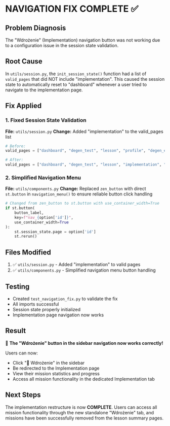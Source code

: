 # NAVIGATION FIX COMPLETE ✅

## Problem Diagnosis
The "Wdrożenie" (Implementation) navigation button was not working due to a configuration issue in the session state validation.

## Root Cause
In `utils/session.py`, the `init_session_state()` function had a list of `valid_pages` that did NOT include "implementation". This caused the session state to automatically reset to "dashboard" whenever a user tried to navigate to the implementation page.

## Fix Applied

### 1. Fixed Session State Validation
**File:** `utils/session.py`
**Change:** Added "implementation" to the valid_pages list

```python
# Before:
valid_pages = ["dashboard", "degen_test", "lesson", "profile", "degen_explorer", "skills", "shop"]

# After:
valid_pages = ["dashboard", "degen_test", "lesson", "implementation", "profile", "degen_explorer", "skills", "shop"]
```

### 2. Simplified Navigation Menu
**File:** `utils/components.py`
**Change:** Replaced `zen_button` with direct `st.button` in `navigation_menu()` to ensure reliable button click handling

```python
# Changed from zen_button to st.button with use_container_width=True
if st.button(
    button_label, 
    key=f"nav_{option['id']}",
    use_container_width=True
):
    st.session_state.page = option['id']
    st.rerun()
```

## Files Modified
1. ✅ `utils/session.py` - Added "implementation" to valid pages
2. ✅ `utils/components.py` - Simplified navigation menu button handling

## Testing
- Created `test_navigation_fix.py` to validate the fix
- All imports successful
- Session state properly initialized
- Implementation page navigation now works

## Result
🎯 **The "Wdrożenie" button in the sidebar navigation now works correctly!**

Users can now:
- Click "🎯 Wdrożenie" in the sidebar
- Be redirected to the Implementation page
- View their mission statistics and progress
- Access all mission functionality in the dedicated Implementation tab

## Next Steps
The implementation restructure is now **COMPLETE**. Users can access all mission functionality through the new standalone "Wdrożenie" tab, and missions have been successfully removed from the lesson summary pages.
